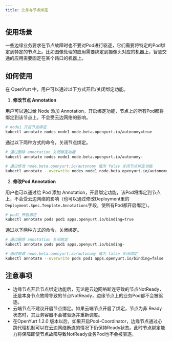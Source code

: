 ```yaml
---
title: 业务与节点绑定
---
```


## 使用场景

一些边缘业务要求在节点故障时也不要对Pod进行驱逐，它们需要将特定的Pod绑定到特定的节点上。比如图像处理的应用需要绑定到摄像头对应的机器上，智慧交通的应用需要固定在某个路口的机器上。

## 如何使用

在 OpenYurt 中，用户可以通过以下方式开启/关闭绑定功能。

1. **修改节点 Annotation**

用户可以通过给 Node 添加 Annotation，开启绑定功能，节点上的所有Pod都将绑定到该节点上，不会受云边网络的影响。

```bash
# node1 开启节点绑定
kubectl annotate nodes node1 node.beta.openyurt.io/autonomy=true
```

通过以下两种方式的命令，关闭节点绑定。

```bash
# 通过删除 annotation 关闭绑定功能
kubectl annotate nodes node1 node.beta.openyurt.io/autonomy-

# 通过修改 node.beta.openyurt.io/autonomy 值为 false 关闭节点绑定功能
kubectl annotate --overwrite nodes node1 node.beta.openyurt.io/autonomy=false
```

2. **修改Pod Annotation**

用户也可以通过给 Pod 添加 Annotation，开启绑定功能，该Pod将绑定到节点上，不会受云边网络的影响（也可以通过修改Deployment里的`Deployment.Spec.Template.Annotations`字段，使所有Pod都开启绑定）。

```bash
# pod1 开启绑定
kubectl annotate pods pod1 apps.openyurt.io/binding=true
```

通过以下两种方式的命令，关闭绑定。

```bash
# 通过删除 annotation 关闭绑定
kubectl annotate pods pod1 apps.openyurt.io/binding-

# 通过修改 node.beta.openyurt.io/autonomy 值为 false 关闭绑定
kubectl annotate --overwrite pods pod1 apps.openyurt.io/binding=false
```

## 注意事项

- 边缘节点开启节点绑定功能后，无论是云边网络断连导致的节点NotReady，还是本身节点故障导致的节点NotReady，边缘节点上的业务Pod都不会被驱逐。
- 云端节点不建议开启节点绑定。如果云端节点开启了绑定，节点为非 Ready 状态时，其业务容器不会被驱逐并重新调度。
- 在OpenYurt 1.2.0 版本以后，如果开启Pool-Coordinator，边缘节点通过心跳代理机制可以在云边网络断连的情况下仍保持Ready状态。此时节点绑定能力将保障即使节点故障导致NotReady业务Pod也不会被驱逐。